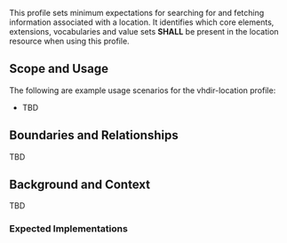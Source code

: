 This profile sets minimum expectations for searching for and fetching information associated with a location. It identifies which core elements, extensions, vocabularies and value sets **SHALL** be present in the location resource when using this profile.

## Scope and Usage ##

The following are example usage scenarios for the vhdir-location profile:

-   TBD

## Boundaries and Relationships ##

TBD

## Background and Context ##

TBD

### Expected Implementations ###
